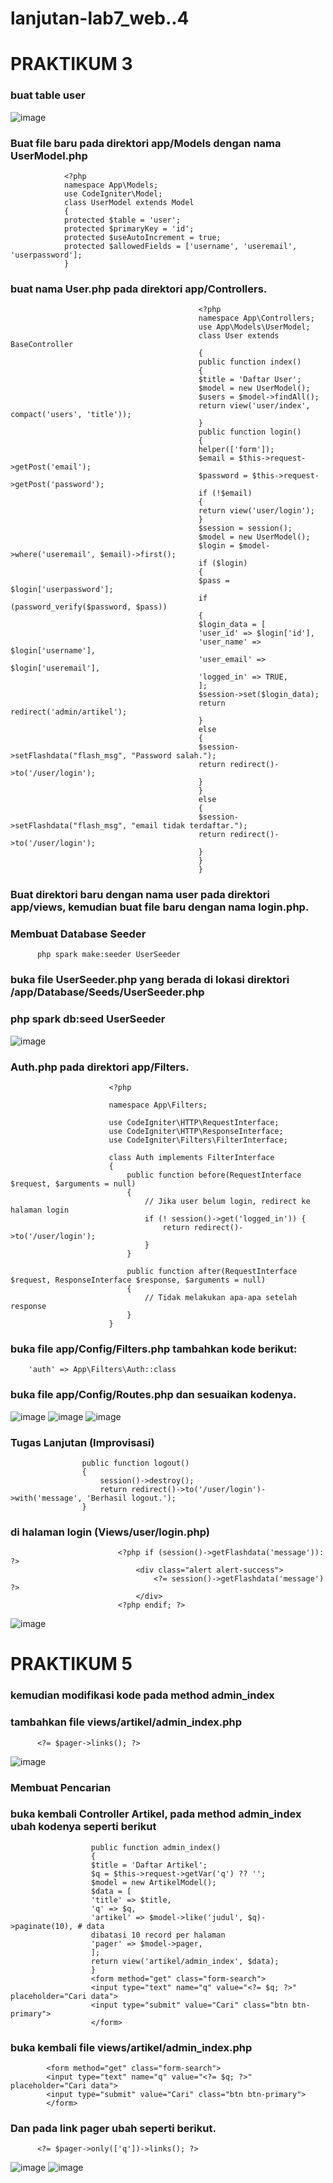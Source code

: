 # lanjutan-lab7_web..4

# PRAKTIKUM 3
### buat table user
![image](https://github.com/user-attachments/assets/ceffb2a4-e1e9-4e23-bd95-b9cf0d6a62af)

### Buat file baru pada direktori app/Models dengan nama UserModel.php
                <?php
                namespace App\Models;
                use CodeIgniter\Model;
                class UserModel extends Model
                {
                protected $table = 'user';
                protected $primaryKey = 'id';
                protected $useAutoIncrement = true;
                protected $allowedFields = ['username', 'useremail', 'userpassword'];
                }

### buat nama User.php pada direktori app/Controllers.
                                              <?php
                                              namespace App\Controllers;
                                              use App\Models\UserModel;
                                              class User extends BaseController
                                              {
                                              public function index()
                                              {
                                              $title = 'Daftar User';
                                              $model = new UserModel();
                                              $users = $model->findAll();
                                              return view('user/index', compact('users', 'title'));
                                              }
                                              public function login()
                                              {
                                              helper(['form']);
                                              $email = $this->request->getPost('email');
                                              $password = $this->request->getPost('password');
                                              if (!$email)
                                              {
                                              return view('user/login');
                                              }
                                              $session = session();
                                              $model = new UserModel();
                                              $login = $model->where('useremail', $email)->first();
                                              if ($login)
                                              {
                                              $pass = $login['userpassword'];
                                              if (password_verify($password, $pass))
                                              {
                                              $login_data = [
                                              'user_id' => $login['id'],
                                              'user_name' => $login['username'],
                                              'user_email' => $login['useremail'],
                                              'logged_in' => TRUE,
                                              ];
                                              $session->set($login_data);
                                              return redirect('admin/artikel');
                                              }
                                              else
                                              {
                                              $session->setFlashdata("flash_msg", "Password salah.");
                                              return redirect()->to('/user/login');
                                              }
                                              }
                                              else
                                              {
                                              $session->setFlashdata("flash_msg", "email tidak terdaftar.");
                                              return redirect()->to('/user/login');
                                              }
                                              }
                                              }

###  Buat direktori baru dengan nama user pada direktori app/views, kemudian buat file baru dengan nama login.php.
### Membuat Database Seeder 
          php spark make:seeder UserSeeder


### buka file UserSeeder.php yang berada di lokasi direktori /app/Database/Seeds/UserSeeder.php
### php spark db:seed UserSeeder

![image](https://github.com/user-attachments/assets/8fb64c3c-e194-45ea-9efb-f633f2bc9577)

### Auth.php pada direktori app/Filters.
                          <?php
                          
                          namespace App\Filters;
                          
                          use CodeIgniter\HTTP\RequestInterface;
                          use CodeIgniter\HTTP\ResponseInterface;
                          use CodeIgniter\Filters\FilterInterface;
                          
                          class Auth implements FilterInterface
                          {
                              public function before(RequestInterface $request, $arguments = null)
                              {
                                  // Jika user belum login, redirect ke halaman login
                                  if (! session()->get('logged_in')) {
                                      return redirect()->to('/user/login');
                                  }
                              }
                          
                              public function after(RequestInterface $request, ResponseInterface $response, $arguments = null)
                              {
                                  // Tidak melakukan apa-apa setelah response
                              }
                          }


### buka file app/Config/Filters.php tambahkan kode berikut:
        'auth' => App\Filters\Auth::class
### buka file app/Config/Routes.php dan sesuaikan kodenya.
![image](https://github.com/user-attachments/assets/75601b1d-9bfa-4034-91aa-a6c17a5c7692)
![image](https://github.com/user-attachments/assets/6b842180-fccc-4d9f-ae6c-97f681c607d8)
![image](https://github.com/user-attachments/assets/332bae95-8f54-467b-8bb5-7b6776e5cfc0)

### Tugas Lanjutan (Improvisasi)
                    public function logout()
                    {
                        session()->destroy();
                        return redirect()->to('/user/login')->with('message', 'Berhasil logout.');
                    }

### di halaman login (Views/user/login.php)
                            <?php if (session()->getFlashdata('message')): ?>
                                <div class="alert alert-success">
                                    <?= session()->getFlashdata('message') ?>
                                </div>
                            <?php endif; ?>

![image](https://github.com/user-attachments/assets/7d2e71b2-10f7-42b6-ac3f-a1f5042f17a4)



# PRAKTIKUM 5

### kemudian modifikasi kode pada method admin_index
### tambahkan file views/artikel/admin_index.php
          <?= $pager->links(); ?>
![image](https://github.com/user-attachments/assets/209c391b-9521-4bc0-ae57-e7673aa780ce)

### Membuat Pencarian
### buka kembali Controller Artikel, pada method admin_index ubah kodenya seperti berikut
                      public function admin_index()
                      {
                      $title = 'Daftar Artikel';
                      $q = $this->request->getVar('q') ?? '';
                      $model = new ArtikelModel();
                      $data = [
                      'title' => $title,
                      'q' => $q,
                      'artikel' => $model->like('judul', $q)->paginate(10), # data
                      dibatasi 10 record per halaman
                      'pager' => $model->pager,
                      ];
                      return view('artikel/admin_index', $data);
                      }
                      <form method="get" class="form-search">
                      <input type="text" name="q" value="<?= $q; ?>" placeholder="Cari data">
                      <input type="submit" value="Cari" class="btn btn-primary">
                      </form>

### buka kembali file views/artikel/admin_index.php
            <form method="get" class="form-search">
            <input type="text" name="q" value="<?= $q; ?>" placeholder="Cari data">
            <input type="submit" value="Cari" class="btn btn-primary">
            </form>

### Dan pada link pager ubah seperti berikut.
          <?= $pager->only(['q'])->links(); ?>

![image](https://github.com/user-attachments/assets/ee286eb8-c4b2-4f86-8646-28113f3386e0)
![image](https://github.com/user-attachments/assets/59d009ef-df83-4233-ac48-7af89fe7c0b8)




                                                                                            
                                              
